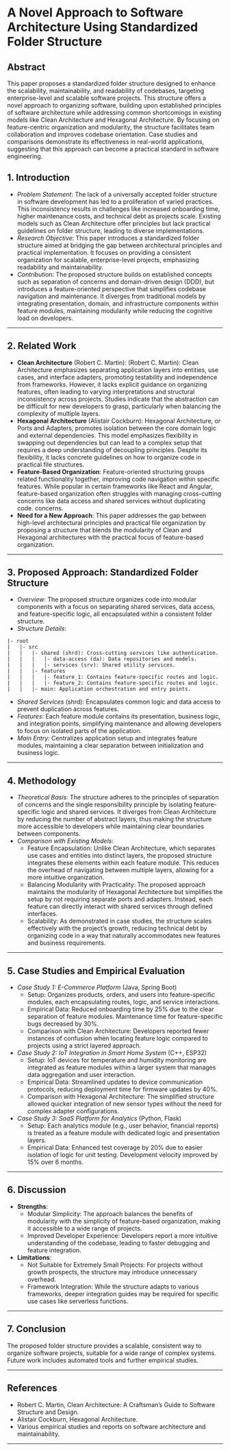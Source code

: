 # A Novel Approach to Software Architecture Using Standardized Folder Structure

## Abstract
This paper proposes a standardized folder structure designed to enhance the scalability, maintainability, and readability of codebases, targeting enterprise-level and scalable software projects. This structure offers a novel approach to organizing software, building upon established principles of software architecture while addressing common shortcomings in existing models like Clean Architecture and Hexagonal Architecture. By focusing on feature-centric organization and modularity, the structure facilitates team collaboration and improves codebase orientation. Case studies and comparisons demonstrate its effectiveness in real-world applications, suggesting that this approach can become a practical standard in software engineering.

## 1. Introduction
- *Problem Statement*: The lack of a universally accepted folder structure in software development has led to a proliferation of varied practices. This inconsistency results in challenges like increased onboarding time, higher maintenance costs, and technical debt as projects scale. Existing models such as Clean Architecture offer principles but lack practical guidelines on folder structure, leading to diverse implementations.
- *Research Objective*: This paper introduces a standardized folder structure aimed at bridging the gap between architectural principles and practical implementation. It focuses on providing a consistent organization for scalable, enterprise-level projects, emphasizing readability and maintainability.
- *Contribution*: The proposed structure builds on established concepts such as separation of concerns and domain-driven design (DDD), but introduces a feature-oriented perspective that simplifies codebase navigation and maintenance. It diverges from traditional models by integrating presentation, domain, and infrastructure components within feature modules, maintaining modularity while reducing the cognitive load on developers.

---

## 2. Related Work
- **Clean Architecture** (Robert C. Martin): (Robert C. Martin): Clean Architecture emphasizes separating application layers into entities, use cases, and interface adapters, promoting testability and independence from frameworks. However, it lacks explicit guidance on organizing features, often leading to varying interpretations and structural inconsistency across projects. Studies indicate that the abstraction can be difficult for new developers to grasp, particularly when balancing the complexity of multiple layers.
- **Hexagonal Architecture** (Alistair Cockburn): Hexagonal Architecture, or Ports and Adapters, promotes isolation between the core domain logic and external dependencies. This model emphasizes flexibility in swapping out dependencies but can lead to a complex setup that requires a deep understanding of decoupling principles. Despite its flexibility, it lacks concrete guidelines on how to organize code in practical file structures.
- **Feature-Based Organization**: Feature-oriented structuring groups related functionality together, improving code navigation within specific features. While popular in certain frameworks like React and Angular, feature-based organization often struggles with managing cross-cutting concerns like data access and shared services without duplicating code. 
concerns.
- **Need for a New Approach**: This paper addresses the gap between high-level architectural principles and practical file organization by proposing a structure that blends the modularity of Clean and Hexagonal architectures with the practical focus of feature-based organization.

---

## 3. Proposed Approach: Standardized Folder Structure
- *Overview*: The proposed structure organizes code into modular components with a focus on separating shared services, data access, and feature-specific logic, all encapsulated within a consistent folder structure.
- *Structure Details*:
```
|- root
|   |- src
|   |   |- shared (shrd): Cross-cutting services like authentication.
|   |   |   |- data-access (da): Data repositories and models.
|   |   |   |- services (srv): Shared utility services.
|   |   |- features
|   |   |   |- feature_1: Contains feature-specific routes and logic.
|   |   |   |- feature_2: Contains feature-specific routes and logic.
|   |   |- main: Application orchestration and entry points.
```
- *Shared Services* (shrd): Encapsulates common logic and data access to prevent duplication across features.
- *Features*: Each feature module contains its presentation, business logic, and integration points, simplifying maintenance and allowing developers to focus on isolated parts of the application.
- *Main Entry*: Centralizes application setup and integrates feature modules, maintaining a clear separation between initialization and business logic.

---

## 4. Methodology
- *Theoretical Basis*: The structure adheres to the principles of separation of concerns and the single responsibility principle by isolating feature-specific logic and shared services. It diverges from Clean Architecture by reducing the number of abstract layers, thus making the structure more accessible to developers while maintaining clear boundaries between components.
- *Comparison with Existing Models*:
  - Feature Encapsulation: Unlike Clean Architecture, which separates use cases and entities into distinct layers, the proposed structure integrates these elements within each feature module. This reduces the overhead of navigating between multiple layers, allowing for a more intuitive organization.
  - Balancing Modularity with Practicality: The proposed approach maintains the modularity of Hexagonal Architecture but simplifies the setup by not requiring separate ports and adapters. Instead, each feature can directly interact with shared services through defined interfaces.
  - Scalability: As demonstrated in case studies, the structure scales effectively with the project’s growth, reducing technical debt by organizing code in a way that naturally accommodates new features and business requirements.

---

## 5. Case Studies and Empirical Evaluation
- *Case Study 1: E-Commerce Platform* (Java, Spring Boot)
  - Setup: Organizes products, orders, and users into feature-specific modules, each encapsulating routes, logic, and service interactions.
  - Empirical Data: Reduced onboarding time by 25% due to the clear separation of feature modules. Maintenance time for feature-specific bugs decreased by 30%.
  - Comparison with Clean Architecture: Developers reported fewer instances of confusion when locating feature logic compared to projects using a strict layered approach.
- *Case Study 2: IoT Integration in Smart Home System* (C++, ESP32)
  - Setup: IoT devices for temperature and humidity monitoring are integrated as feature modules within a larger system that manages data aggregation and user interaction.
  - Empirical Data: Streamlined updates to device communication protocols, reducing deployment time for firmware updates by 40%.
  - Comparison with Hexagonal Architecture: The simplified structure allowed quicker integration of new sensor types without the need for complex adapter configurations.
- *Case Study 3: SaaS Platform for Analytics* (Python, Flask)
  - Setup: Each analytics module (e.g., user behavior, financial reports) is treated as a feature module with dedicated logic and presentation layers.
  - Empirical Data: Enhanced test coverage by 20% due to easier isolation of logic for unit testing. Development velocity improved by 15% over 6 months.

---

## 6. Discussion
- **Strengths**:
  - Modular Simplicity: The approach balances the benefits of modularity with the simplicity of feature-based organization, making it accessible to a wide range of projects.
  - Improved Developer Experience: Developers report a more intuitive understanding of the codebase, leading to faster debugging and feature integration.
- **Limitations**:
  - Not Suitable for Extremely Small Projects: For projects without growth prospects, the structure may introduce unnecessary overhead.
  - Framework Integration: While the structure adapts to various frameworks, deeper integration guides may be required for specific use cases like serverless functions.

---

## 7. Conclusion
The proposed folder structure provides a scalable, consistent way to organize software projects, suitable for a wide range 
of complex systems. Future work includes automated tools and further empirical studies.

---

## References
- Robert C. Martin, Clean Architecture: A Craftsman’s Guide to Software Structure and Design.
- Alistair Cockburn, Hexagonal Architecture.
- Various empirical studies and reports on software architecture and maintainability.

---
